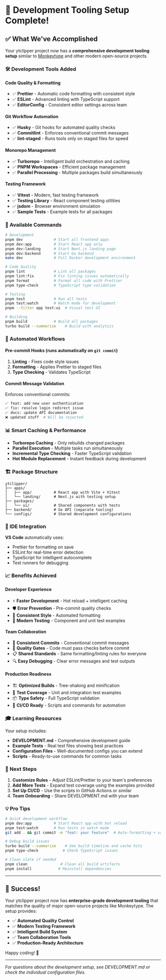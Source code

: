 # 🎉 Development Tooling Setup Complete!

## ✅ What We've Accomplished

Your ytclipper project now has a **comprehensive development tooling setup** similar to
[Monkeytype](https://github.com/monkeytypegame/monkeytype) and other modern open-source projects.

### 🛠️ Development Tools Added

#### **Code Quality & Formatting**

- ✅ **Prettier** - Automatic code formatting with consistent style
- ✅ **ESLint** - Advanced linting with TypeScript support
- ✅ **EditorConfig** - Consistent editor settings across team

#### **Git Workflow Automation**

- ✅ **Husky** - Git hooks for automated quality checks
- ✅ **Commitlint** - Enforces conventional commit messages
- ✅ **lint-staged** - Runs tools only on staged files for speed

#### **Monorepo Management**

- ✅ **Turborepo** - Intelligent build orchestration and caching
- ✅ **PNPM Workspaces** - Efficient package management
- ✅ **Parallel Processing** - Multiple packages build simultaneously

#### **Testing Framework**

- ✅ **Vitest** - Modern, fast testing framework
- ✅ **Testing Library** - React component testing utilities
- ✅ **jsdom** - Browser environment simulation
- ✅ **Sample Tests** - Example tests for all packages

### 🚀 Available Commands

```bash
# Development
pnpm dev              # Start all frontend apps
pnpm dev:app          # Start React app only
pnpm dev:landing      # Start Next.js landing page
pnpm dev:backend      # Start Go backend
make dev              # Full Docker development environment

# Code Quality
pnpm lint             # Lint all packages
pnpm lint:fix         # Fix linting issues automatically
pnpm format           # Format all code with Prettier
pnpm type-check       # TypeScript type validation

# Testing
pnpm test             # Run all tests
pnpm test:watch       # Watch mode for development
pnpm --filter app test:ui  # Visual test UI

# Building
pnpm build            # Build all packages
turbo build --summarize    # Build with analytics
```

### 🎯 Automated Workflows

#### **Pre-commit Hooks** (runs automatically on `git commit`)

1. **Linting** - Fixes code style issues
2. **Formatting** - Applies Prettier to staged files
3. **Type Checking** - Validates TypeScript

#### **Commit Message Validation**

Enforces conventional commits:

```bash
✅ feat: add new user authentication
✅ fix: resolve login redirect issue
✅ docs: update API documentation
❌ updated stuff  # Will be rejected
```

### 📊 Smart Caching & Performance

- **Turborepo Caching** - Only rebuilds changed packages
- **Parallel Execution** - Multiple tasks run simultaneously
- **Incremental Type Checking** - Faster TypeScript validation
- **Hot Module Replacement** - Instant feedback during development

### 🏗️ Package Structure

```
ytclipper/
├── apps/
│   ├── app/          # React app with Vite + Vitest
│   └── landing/      # Next.js with testing setup
├── packages/
│   └── ui/           # Shared components with tests
├── backend/          # Go API (separate tooling)
└── configs/          # Shared development configurations
```

### 🔧 IDE Integration

**VS Code** automatically uses:

- Prettier for formatting on save
- ESLint for real-time error detection
- TypeScript for intelligent autocomplete
- Test runners for debugging

### 📈 Benefits Achieved

#### **Developer Experience**

- ⚡ **Faster Development** - Hot reload + intelligent caching
- 🛡️ **Error Prevention** - Pre-commit quality checks
- 🎨 **Consistent Style** - Automated formatting
- 📱 **Modern Testing** - Component and unit test examples

#### **Team Collaboration**

- 🔄 **Consistent Commits** - Conventional commit messages
- 🚦 **Quality Gates** - Code must pass checks before commit
- 📋 **Shared Standards** - Same formatting/linting rules for everyone
- 🔍 **Easy Debugging** - Clear error messages and test outputs

#### **Production Readiness**

- 🏗️ **Optimized Builds** - Tree-shaking and minification
- 🧪 **Test Coverage** - Unit and integration test examples
- 📦 **Type Safety** - Full TypeScript validation
- 🚀 **CI/CD Ready** - Scripts and commands for automation

### 🎓 Learning Resources

Your setup includes:

- **DEVELOPMENT.md** - Comprehensive development guide
- **Example Tests** - Real test files showing best practices
- **Configuration Files** - Well-documented configs you can extend
- **Scripts** - Ready-to-use commands for common tasks

### 🔄 Next Steps

1. **Customize Rules** - Adjust ESLint/Prettier to your team's preferences
2. **Add More Tests** - Expand test coverage using the examples provided
3. **Set Up CI/CD** - Use the scripts in GitHub Actions or similar
4. **Team Onboarding** - Share DEVELOPMENT.md with your team

### 💡 Pro Tips

```bash
# Quick development workflow
pnpm dev:app          # Start React app with hot reload
pnpm test:watch       # Run tests in watch mode
git add . && git commit -m "feat: your feature"  # Auto-formatting + validation

# Debug build issues
turbo build --summarize    # See build timeline and cache hits
pnpm type-check           # Check TypeScript issues

# Clean slate if needed
pnpm clean               # Clean all build artifacts
pnpm install            # Reinstall dependencies
```

---

## 🎯 Success!

Your ytclipper project now has **enterprise-grade development tooling** that matches the quality of major open-source
projects like Monkeytype. The setup provides:

- ✅ **Automated Quality Control**
- ✅ **Modern Testing Framework**
- ✅ **Intelligent Build System**
- ✅ **Team Collaboration Tools**
- ✅ **Production-Ready Architecture**

Happy coding! 🚀

---

_For questions about the development setup, see DEVELOPMENT.md or check the individual configuration files._
